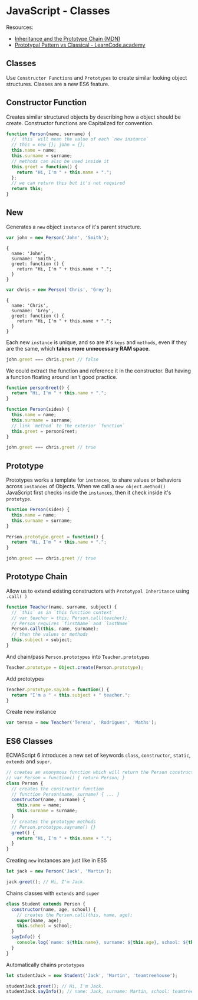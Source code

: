 # JavaScript - Classes

Resources:
- [Inheritance and the Prototype Chain (MDN)](https://developer.mozilla.org/en-US/docs/Web/JavaScript/Inheritance_and_the_prototype_chain)
- [Prototypal Pattern vs Classical - LearnCode.academy](https://www.youtube.com/watch?v=doXpW5AD60Q)

## Classes
Use `Constructor Functions` and `Prototypes` to create similar looking object structures. Classes are a new ES6 feature.

## Constructor Function
Creates similar structured objects by describing how a object should be create. Constructor functions are Capitalized for convention.

```js
function Person(name, surname) {
  // `this` will mean the value of each `new instance`
  // this = new {}; john = {};
  this.name = name;
  this.surname = surname;
  // methods can also be used inside it
  this.greet = function() {
    return "Hi, I'm " + this.name + ".";
  };
  // we can return this but it's not required
  return this;
}
```

## New
Generates a `new` object `instance` of it's parent structure.

```js
var john = new Person('John', 'Smith');
```
```
{
  name: 'John',
  surname: 'Smith',
  greet: function () {
    return "Hi, I'm " + this.name + ".";
  }
}
```
```js
var chris = new Person('Chris', 'Grey');
```
```
{
  name: 'Chris',
  surname: 'Grey',
  greet: function () {
    return "Hi, I'm " + this.name + ".";
  }
}
```

Each new `instance` is unique, and so are it's `keys` and `methods`, even if they are the same, which **takes more unnecessary RAM space**.
```js
john.greet === chris.greet // false
```

We could extract the function and reference it in the constructor. But having a function floating around isn't good practice.
```js
function personGreet() {
  return "Hi, I'm " + this.name + ".";
}

function Person(sides) {
  this.name = name;
  this.surname = surname;
  // link `method` to the exterior `function`
  this.greet = personGreet;
}
```
```js
john.greet === chris.greet // true
```

## Prototype
Prototypes works a template for `instances`, to share values or behaviors across `instances` of Objects. When we call a `new object.method()` JavaScript first checks inside the `instances`, then it check inside it's `prototype`.
```js
function Person(sides) {
  this.name = name;
  this.surname = surname;
}

Person.prototype.greet = function() {
  return "Hi, I'm " + this.name + ".";
}
```
```js
john.greet === chris.greet // true
```

## Prototype Chain
Allow us to extend existing constructors with `Prototypal Inheritance` using `.call( )`

```js
function Teacher(name, surname, subject) {
  // `this` as in `this function context`
  // var teacher = this; Person.call(teacher);  
  // Person requires `firstName` and `lastName`
  Person.call(this, name, surname);
  // then the values or methods
  this.subject = subject;
}
```
And chain/pass `Person.prototypes` into `Teacher.prototypes`
```js
Teacher.prototype = Object.create(Person.prototype);
```
Add prototypes
```js
Teacher.prototype.sayJob = function() {
  return "I'm a " + this.subject + " teacher.";
}
```
Create new instance
```js
var teresa = new Teacher('Teresa', 'Rodrigues', 'Maths');
```

## ES6 Classes
ECMAScript 6 introduces a new set of keywords `class`, `constructor`, `static`, `extends` and `super`.

```js
// creates an anonymous function which will return the Person constructor
// var Person = function() { return Person; }
class Person {
  // creates the constructor function
  // function Person(name, surname) { ... }
  constructor(name, surname) {
    this.name = name;
    this.surname = surname;
  }
  // creates the prototype methods
  // Person.prototype.sayname() {}
  greet() {
    return "Hi, I'm " + this.name + ".";
  }
}
```

Creating `new` instances are just like in ES5
```js
let jack = new Person('Jack', 'Martin');

jack.greet(); // Hi, I'm Jack.
```

Chains classes with `extends` and `super`
```js
class Student extends Person {
  constructor(name, age, school) {
    // creates the Person.call(this, name, age);
    super(name, age);
    this.school = school;
  }
  sayInfo() {
    console.log(`name: ${this.name}, surname: ${this.age}, school: ${this.school}`);
  }
}
```

Automatically chains `prototypes`
```js
let studentJack = new Student('Jack', 'Martin', 'teamtreehouse');

studentJack.greet(); // Hi, I'm Jack.
studentJack.sayInfo(); // name: Jack, surname: Martin, school: teamtreehouse
```
